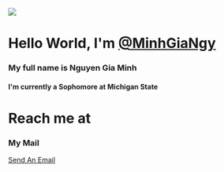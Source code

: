 

![](https://komarev.com/ghpvc/?username=MinhGiaNgy&label=STALKERS&style=plastic&color=blueviolet&base=0)


<h1> Hello World, I'm  <a href="https://github.com/MinhGiaNgy/">@MinhGiaNgy</a> </h1>
<h3> My full name is Nguyen Gia Minh</h3>
<h4> I'm currently a Sophomore at Michigan State</h4>

<h1> Reach me at </h1>
<h3> My Mail </h3> <a href="nguy1308@msu.edu">Send An Email</a>

